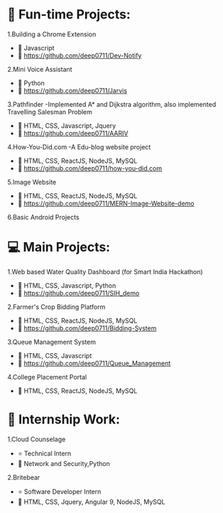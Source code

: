 

# 🎁 Fun-time Projects:

1.Building a Chrome Extension 
  - 🎯 Javascript 
  - 🚀 https://github.com/deep0711/Dev-Notify 
  
2.Mini Voice Assistant 
  - 🎯 Python 
  - 🚀 https://github.com/deep0711/Jarvis 

3.Pathfinder -Implemented A* and Dijkstra algorithm, also implemented Travelling Salesman Problem 
  - 🎯 HTML, CSS, Javascript, Jquery  
  - 🚀 https://github.com/deep0711/AARIV 

4.How-You-Did.com -A Edu-blog website project 
  - 🎯 HTML, CSS, ReactJS, NodeJS, MySQL 
  - 🚀 https://github.com/deep0711/how-you-did.com 

5.Image Website 
  - 🎯 HTML, CSS, ReactJS, NodeJS, MySQL 
  - 🚀 https://github.com/deep0711/MERN-Image-Website-demo 

6.Basic Android Projects 


# 💻 Main Projects:

1.Web based Water Quality Dashboard (for Smart India Hackathon) 
  - 🎯 HTML, CSS, Javascript, Python 
  - 🚀 https://github.com/deep0711/SIH_demo 

2.Farmer's Crop Bidding Platform   
  - 🎯 HTML, CSS, ReactJS, NodeJS, MySQL
  - 🚀 https://github.com/deep0711/Bidding-System 

3.Queue Management System 
  - 🎯 HTML, CSS, Javascript 
  - 🚀 https://github.com/deep0711/Queue_Management

4.College Placement Portal
  - 🎯 HTML, CSS, ReactJS, NodeJS, MySQL

# 🚩 Internship Work:  

1.Cloud Counselage 
  - ⭐ Technical Intern  
  - 🎯 Network and Security,Python 

2.Britebear 
  - ⭐ Software Developer Intern 
  - 🎯 HTML, CSS, Jquery, Angular 9, NodeJS, MySQL 
